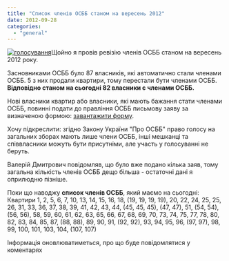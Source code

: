 ```yaml
---
title: "Список членів ОСББ станом на вересень 2012"
date: 2012-09-28
categories: 
  - "general"
---
```


[![](http://shevchenko4a.brovary.org/wp-content/uploads/2012/09/golosovanie.jpg "голосування")](http://shevchenko4a.brovary.org/wp-content/uploads/2012/09/golosovanie.jpg)Щойно я провів ревізію членів ОСББ станом на вересень 2012 року.

Засновниками ОСББ було 87 власників, які автоматично стали членами ОСББ. 5 з них продали квартири, тому перестали бути членами ОСББ. **Відповідно станом на сьогодні 82 власники є членами ОСББ.**

Нові власники квартир або власники, які мають бажання стати членами ОСББ, повинні подати до правління ОСББ письмову заяву за визначеною формою: [завантажити форму](https://docs.google.com/viewer?a=v&pid=explorer&chrome=true&srcid=0BxE2NQlPHqm_ZmM3OGNjNjctM2YwMy00YWQ2LWFkZjktZDgwNDYzNTA4NTlk&hl=ru_RU&authkey=CPfR57IL).

Хочу підкреслити: згідно Закону України "Про ОСББ" право голосу на загальних зборах мають лише члени ОСББ, інші мешканці та співвласники можуть бути присутніми, але участь у голосуванні не беруть.

Валерій Дмитрович повідомляв, що було вже подано кілька заяв, тому загальна кількість членів ОСББ дещо більша - остаточні дані я оприлюдню пізніше.

Поки що наводжу **список членів ОСББ**, який маємо на сьогодні: Квартири 1, 2, 5, 6, 7, 10, 13, 14, 15, 16, 18, (19, 19, 19, 19), 20, 22, 24, 25, 25, 26, 31, 33, 36, 37, 38, 39, 41, 42, 43, 44, (45, 45, 45), (47, 47), 51, (54, 54), (56, 56), 58, 59, 60, 61, 62, 63, 65, 66, 67, 68, 69, 70, 73, 74, 75, 77, 78, 80, 82, 83, 84, 85, 87, (88, 88), 89, 90, 91, (92, 92), 93, 94, 95, 96, (97, 97), 98, 99, 100, 101, 103, 104, (107, 107)

Інформація оновлюватиметься, про що буде повідомлятися у коментарях
